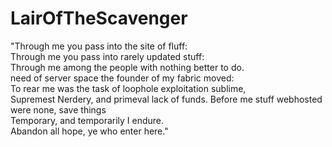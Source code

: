 # LairOfTheScavenger

"Through me you pass into the site of fluff:  
Through me you pass into rarely updated stuff:  
Through me among the people with nothing better to do.  
need of server space the founder of my fabric moved:  
To rear me was the task of loophole exploitation sublime,         
Supremest Nerdery, and primeval lack of funds. 
Before me stuff webhosted were none, save things  
Temporary, and temporarily I endure.  
Abandon all hope, ye who enter here."

